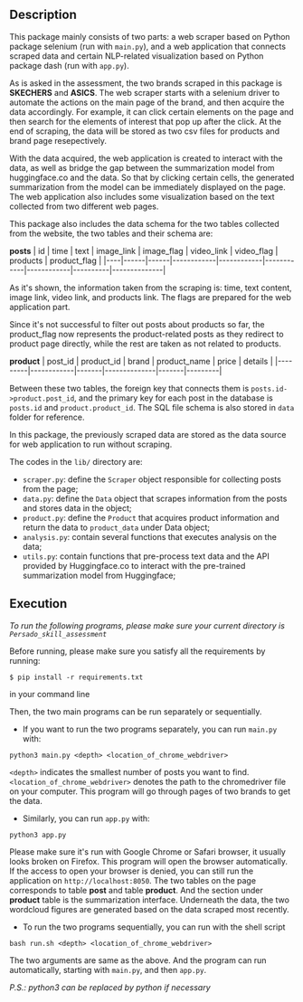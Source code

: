 Description
-------------
This package mainly consists of two parts: a web scraper based on Python package selenium (run with `main.py`), and a web application that connects scraped data and certain NLP-related visualization based on Python package dash (run with `app.py`). 

As is asked in the assessment, the two brands scraped in this package is **SKECHERS** and **ASICS**. The web scraper starts with a selenium driver to automate the actions on the main page of the brand, and then acquire the data accordingly. For example, it can click certain elements on the page and then search for the elements of interest that pop up after the click. At the end of scraping, the data will be stored as two csv files for products and brand page resepectively.

With the data acquired, the web application is created to interact with the data, as well as bridge the gap between the summarization model from huggingface.co and the data. So that by clicking certain cells, the generated summarization from the model can be immediately displayed on the page. The web application also includes some visualization based on the text collected from two different web pages.

This package also includes the data schema for the two tables collected from the website, the two tables and their schema are:

**posts**
| id | time | text | image_link | image_flag | video_link | video_flag | products | product_flag |
|----|------|------|------------|------------|------------|------------|----------|--------------|        

As it's shown, the information taken from the scraping is: time, text content, image link, video link, and products link. The flags are prepared for the web application part. 

Since it's not successful to filter out posts about products so far, the product_flag now represents the product-related posts as they redirect to product page directly, while the rest are taken as not related to products.

**product**
| post_id | product_id | brand | product_name | price | details |
|---------|------------|-------|--------------|-------|---------| 

Between these two tables, the foreign key that connects them is `posts.id->product.post_id`, and the primary key for each post in the database is `posts.id` and `product.product_id`. The SQL file schema is also stored in `data` folder for reference.

In this package, the previously scraped data are stored as the data source for web application to run without scraping.

The codes in the `lib/` directory are:
 - `scraper.py`: define the `Scraper` object responsible for collecting posts from the page;
 - `data.py`: define the `Data` object that scrapes information from the posts and stores data in the object;
 - `product.py`: define the `Product` that acquires product information and return the data to `product_data` under Data object;
 - `analysis.py`: contain several functions that executes analysis on the data;
 - `utils.py`: contain functions that pre-process text data and the API provided by Huggingface.co to interact with the pre-trained summarization model from Huggingface;

Execution
-------------
*To run the following programs, please make sure your current directory is `Persado_skill_assessment`*

Before running, please make sure you satisfy all the requirements by running:
```
$ pip install -r requirements.txt
```
in your command line

Then, the two main programs can be run separately or sequentially.

* If you want to run the two programs separately, you can run `main.py` with:
```
python3 main.py <depth> <location_of_chrome_webdriver>
```
`<depth>` indicates the smallest number of posts you want to find. `<location_of_chrome_webdriver>` denotes the path to the chromedriver file on your computer. This program will go through pages of two brands to get the data.

* Similarly, you can run `app.py` with:
```
python3 app.py
```
Please make sure it's run with Google Chrome or Safari browser, it usually looks broken on Firefox. This program will open the browser automatically. If the access to open your browser is denied, you can still run the application on `http://localhost:8050`. The two tables on the page corresponds to table **post** and table **product**. And the section under **product** table is the summarization interface. Underneath the data, the two wordcloud figures are generated based on the data scraped most recently.

* To run the two programs sequentially, you can run with the shell script
```
bash run.sh <depth> <location_of_chrome_webdriver>
```
The two arguments are same as the above. And the program can run automatically, starting with `main.py`, and then `app.py`.

*P.S.: python3 can be replaced by python if necessary*